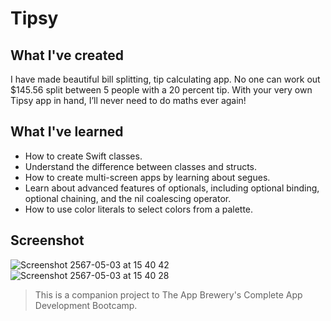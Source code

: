 # Tipsy

## What I've created

I have made beautiful bill splitting, tip calculating app. No one can work out $145.56 split between 5 people with a 20 percent tip. With your very own Tipsy app in hand, I’ll never need to do maths ever again!

## What I've learned

* How to create Swift classes.
* Understand the difference between classes and structs.
* How to create multi-screen apps by learning about segues.
* Learn about advanced features of optionals, including optional binding, optional chaining, and the nil coalescing operator.
* How to use color literals to select colors from a palette.

## Screenshot
![Screenshot 2567-05-03 at 15 40 42](https://github.com/Pathompat-m/tipsy/assets/151487556/6b8b1c32-1586-478a-827f-ab2f8acb8378) ![Screenshot 2567-05-03 at 15 40 28](https://github.com/Pathompat-m/tipsy/assets/151487556/dbb4071e-b8af-4b0c-bc88-e7cb256e259b)

>This is a companion project to The App Brewery's Complete App Development Bootcamp.
